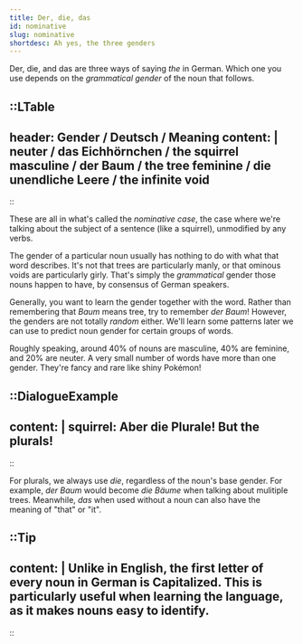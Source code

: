 ```yaml
---
title: Der, die, das
id: nominative
slug: nominative
shortdesc: Ah yes, the three genders
---
```


Der, die, and das are three ways of saying _the_ in German. Which one you use depends on the _grammatical gender_ of the noun that follows.

::LTable
---
header: Gender / Deutsch / Meaning
content: |
  neuter / **das** Eichhörnchen / **the** squirrel
  masculine / **der** Baum / **the** tree
  feminine / **die** unendliche Leere / **the** infinite void
---
::

These are all in what's called the _nominative case_, the case where we're talking about the subject of a sentence (like a squirrel), unmodified by any verbs.

The gender of a particular noun usually has nothing to do with what that word describes. It's not that trees are particularly manly, or that ominous voids are particularly girly. That's simply the _grammatical_ gender those nouns happen to have, by consensus of German speakers.

Generally, you want to learn the gender together with the word. Rather than remembering that _Baum_ means tree, try to remember _der Baum_! However, the genders are not totally _random_ either. We'll learn some patterns later we can use to predict noun gender for certain groups of words.

Roughly speaking, around 40% of nouns are masculine, 40% are feminine, and 20% are neuter. A very small number of words have more than one gender. They're fancy and rare like shiny Pokémon!

::DialogueExample
---
content: |
  squirrel:
    Aber **die** Plurale!
    But **the** plurals!
---
::

For plurals, we always use _die_, regardless of the noun's base gender. For example, _der Baum_ would become _die Bäume_ when talking about mulitiple trees. Meanwhile, _das_ when used without a noun can also have the meaning of "that" or "it".

::Tip
---
content: |
  Unlike in English, the first letter of every noun in German is **C**apitalized. This is particularly useful when learning the language, as it makes nouns easy to identify.
---
::